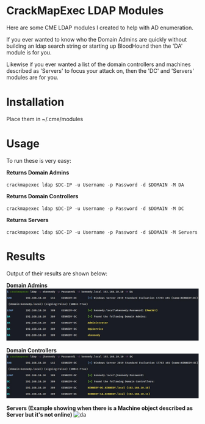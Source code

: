 # CrackMapExec LDAP Modules
Here are some CME LDAP modules I created to help with AD enumeration. 

If you ever wanted to know who the Domain Admins are quickly without building an ldap search string or starting up BloodHound then the 'DA' module is for you. 

Likewise if you ever wanted a list of the domain controllers and machines described as 'Servers' to focus your attack on, then the 'DC' and 'Servers' modules are for you. 

# Installation

Place them in ~/.cme/modules

# Usage

To run these is very easy:

**Returns Domain Admins**

`crackmapexec ldap $DC-IP -u Username -p Password -d $DOMAIN -M DA`

**Returns Domain Controllers**

`crackmapexec ldap $DC-IP -u Username -p Password -d $DOMAIN -M DC`

**Returns Servers**

`crackmapexec ldap $DC-IP -u Username -p Password -d $DOMAIN -M Servers`

# Results

Output of their results are shown below:

**Domain Admins**
<img alt="da" src="/images/DA.jpg"/>

**Domain Controllers**
<img alt="da" src="/images/DC.jpg"/>

**Servers (Example showing when there is a Machine object described as Server but it's not online)**
<img alt="da" src="/images/Server.jpg"/>
